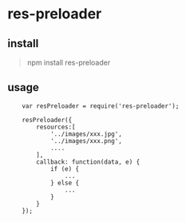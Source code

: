 # res-preloader

## install

> npm install res-preloader

## usage

```
	var resPreloader = require('res-preloader');

	resPreloader({
		resources:[
			'../images/xxx.jpg',
			'../images/xxx.png',
			....
		],
		callback: function(data, e) {
			if (e) {
				...	
			} else {
				...		
			}	
		}		
	});
```
